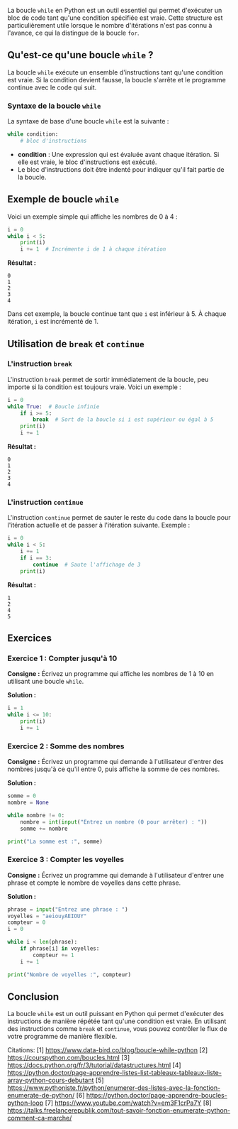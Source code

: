 La boucle `while` en Python est un outil essentiel qui permet d'exécuter un bloc de code tant qu'une condition spécifiée est vraie. Cette structure est particulièrement utile lorsque le nombre d'itérations n'est pas connu à l'avance, ce qui la distingue de la boucle `for`.

## Qu'est-ce qu'une boucle `while` ?

La boucle `while` exécute un ensemble d'instructions tant qu'une condition est vraie. Si la condition devient fausse, la boucle s'arrête et le programme continue avec le code qui suit.

### Syntaxe de la boucle `while`

La syntaxe de base d'une boucle `while` est la suivante :

```python
while condition:
    # bloc d'instructions
```

- **condition** : Une expression qui est évaluée avant chaque itération. Si elle est vraie, le bloc d'instructions est exécuté.
- Le bloc d'instructions doit être indenté pour indiquer qu'il fait partie de la boucle.

## Exemple de boucle `while`

Voici un exemple simple qui affiche les nombres de 0 à 4 :

```python
i = 0
while i < 5:
    print(i)
    i += 1  # Incrémente i de 1 à chaque itération
```

**Résultat :**

```
0
1
2
3
4
```

Dans cet exemple, la boucle continue tant que `i` est inférieur à 5. À chaque itération, `i` est incrémenté de 1.

## Utilisation de `break` et `continue`

### L'instruction `break`

L'instruction `break` permet de sortir immédiatement de la boucle, peu importe si la condition est toujours vraie. Voici un exemple :

```python
i = 0
while True:  # Boucle infinie
    if i >= 5:
        break  # Sort de la boucle si i est supérieur ou égal à 5
    print(i)
    i += 1
```

**Résultat :**

```
0
1
2
3
4
```

### L'instruction `continue`

L'instruction `continue` permet de sauter le reste du code dans la boucle pour l'itération actuelle et de passer à l'itération suivante. Exemple :

```python
i = 0
while i < 5:
    i += 1
    if i == 3:
        continue  # Saute l'affichage de 3
    print(i)
```

**Résultat :**

```
1
2
4
5
```

## Exercices

### Exercice 1 : Compter jusqu'à 10

**Consigne :** Écrivez un programme qui affiche les nombres de 1 à 10 en utilisant une boucle `while`.

**Solution :**

```python
i = 1
while i <= 10:
    print(i)
    i += 1
```

### Exercice 2 : Somme des nombres

**Consigne :** Écrivez un programme qui demande à l'utilisateur d'entrer des nombres jusqu'à ce qu'il entre 0, puis affiche la somme de ces nombres.

**Solution :**

```python
somme = 0
nombre = None

while nombre != 0:
    nombre = int(input("Entrez un nombre (0 pour arrêter) : "))
    somme += nombre

print("La somme est :", somme)
```

### Exercice 3 : Compter les voyelles

**Consigne :** Écrivez un programme qui demande à l'utilisateur d'entrer une phrase et compte le nombre de voyelles dans cette phrase.

**Solution :**

```python
phrase = input("Entrez une phrase : ")
voyelles = "aeiouyAEIOUY"
compteur = 0
i = 0

while i < len(phrase):
    if phrase[i] in voyelles:
        compteur += 1
    i += 1

print("Nombre de voyelles :", compteur)
```

## Conclusion

La boucle `while` est un outil puissant en Python qui permet d'exécuter des instructions de manière répétée tant qu'une condition est vraie. En utilisant des instructions comme `break` et `continue`, vous pouvez contrôler le flux de votre programme de manière flexible.

Citations:
[1] https://www.data-bird.co/blog/boucle-while-python
[2] https://courspython.com/boucles.html
[3] https://docs.python.org/fr/3/tutorial/datastructures.html
[4] https://python.doctor/page-apprendre-listes-list-tableaux-tableaux-liste-array-python-cours-debutant
[5] https://www.pythoniste.fr/python/enumerer-des-listes-avec-la-fonction-enumerate-de-python/
[6] https://python.doctor/page-apprendre-boucles-python-loop
[7] https://www.youtube.com/watch?v=em3F1crPa7Y
[8] https://talks.freelancerepublik.com/tout-savoir-fonction-enumerate-python-comment-ca-marche/
